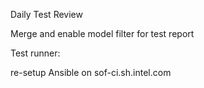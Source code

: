 Daily Test Review

Merge and enable model filter for test report

Test runner: 

re-setup Ansible on sof-ci.sh.intel.com

